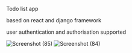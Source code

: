 Todo list app


based on react and django framework


user authentication and authorisation supported 

![Screenshot (85)](https://github.com/Harijohnson/todo/assets/98631963/aded4d02-4872-4fa0-930f-b1f632538275)
![Screenshot (84)](https://github.com/Harijohnson/todo/assets/98631963/28bb03d9-d9de-434a-8475-fe7a8c994d3b)
